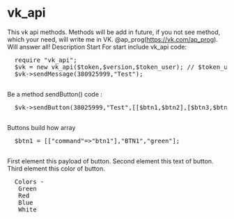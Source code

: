 # vk_api
This vk api methods. Methods will be add in future, if you not see method, which your need, will write me in VK. @ap_prog(https://vk.com/ap_prog). Will answer all!
Description
Start
For start include vk_api 
  code:
  <pre>
  require "vk_api";
  $vk = new vk_api($token,$version,$token_user); // $token_user not important
  $vk->sendMessage(380925999,"Test");
  </pre>
Be a method sendButton()
code :
 <pre>
  $vk->sendButton(38025999,"Test",[[$btn1,$btn2],[$btn3,$btn4]]);
 </pre>
 Buttons build how array
 <pre>
  $btn1 = [["command"=>"btn1"],"BTN1","green"];
 </pre>
 First element this payload of button. Second element this text of button. Third element this color of button.
 <pre>
  Colors - 
   Green
   Red
   Blue
   White
 </pre>
